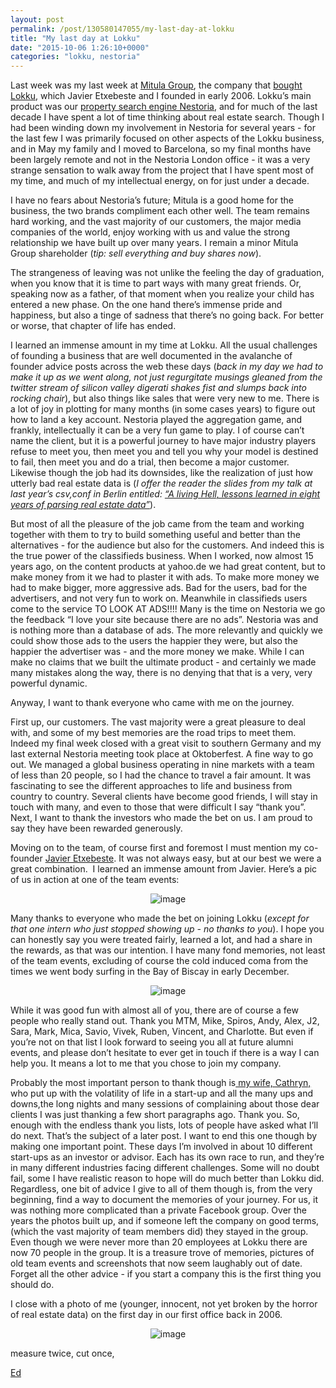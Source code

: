 ```yaml
---
layout: post
permalink: /post/130580147055/my-last-day-at-lokku
title: "My last day at Lokku"
date: "2015-10-06 1:26:10+0000"
categories: "lokku, nestoria"
---
```

Last week was my last week at <a href="http://www.mitulagroup.com">Mitula Group</a>, the company that <a href="http://tech.eu/brief/mitula-lokku-nestoria-acquisition/">bought Lokku</a>, which Javier Etxebeste and I founded in early 2006.
 Lokku’s main product was our <a href="http://nestoria.com/">property search engine Nestoria</a>, and for much of the last decade I have spent a lot of time thinking about real estate search. Though I had been winding down my involvement in Nestoria for several years - for the last few I was primarily focused on other aspects of the Lokku business, and in May my family and I moved to Barcelona, so my final months have been largely remote and not in the Nestoria London office - it was a very strange sensation to walk away from the project that I have spent most of my time, and much of my intellectual energy, on for just under a decade. 

I have no fears about Nestoria’s future; Mitula is a good home for the business, the two brands compliment each other well. The team remains hard working, and the vast majority of our customers, the major media companies of the world, enjoy working with us and value the strong relationship we have built up over many years. I remain a minor Mitula Group shareholder (<i>tip: sell everything and buy shares now</i>).

The strangeness of leaving was not unlike the feeling the day of graduation, when you know that it is time to part ways with many great friends. Or, speaking now as a father, of that moment when you realize your child has entered a new phase. On the one hand there’s immense pride and happiness, but also a tinge of sadness that there’s no going back. For better or worse, that chapter of life has ended. 

I learned an immense amount in my time at Lokku. All the usual challenges of founding a business that are well documented in the avalanche of founder advice posts across the web these days (<i>back in my day we had to make it up as we went along, not just regurgitate musings gleaned from the twitter stream of silicon valley digerati *shakes fist and slumps back into rocking chair*</i>), but also things like sales that were very new to me. There is a lot of joy in plotting for many months (in some cases years) to figure out how to land a key account. Nestoria played the aggregation game, and frankly, intellectually it can be a very fun game to play. I of course can’t name the client, but it is a powerful journey to have major industry players refuse to meet you, then meet you and tell you why your model is destined to fail, then meet you and do a trial, then become a major customer. Likewise though the job had its downsides, like the realization of just how utterly bad real estate data is (<i>I offer the reader the slides from my talk at last year’s csv,conf in Berlin entitled: <a href="http://www.slideshare.net/lokku/a-living-hell-lessons-learned-in-eight-years-of-parsing-real-estate-data">“A living Hell, lessons learned in eight years of parsing real estate data”</a></i>). 

But most of all the pleasure of the job came from the team and working together with them to try to build something useful and better than the alternatives - for the audience but also for the customers. And indeed this is the true power of the classifieds business. When I worked, now almost 15 years ago, on the content products at yahoo.de we had great content, but to make money from it we had to plaster it with ads. To make more money we  had to make bigger, more aggressive ads. Bad for the users, bad for the advertisers, and not very fun to work on. Meanwhile in classifieds users come to the service TO LOOK AT ADS!!!! Many is the time on Nestoria we go the feedback “I love your site because there are no ads”. Nestoria was and is nothing more than a database of ads. The more relevantly and quickly we could show those ads to the users the happier they were, but also the happier the advertiser was - and the more money we make. While I can make no claims that we built the ultimate product - and certainly we made many mistakes along the way, there is no denying that that is a very, very powerful dynamic. 

Anyway, I want to thank everyone who came with me on the journey. 

First up, our customers. The vast majority were a great pleasure to deal with, and some of my best memories are the road trips to 
meet them. Indeed my final week closed with a great visit to southern 
Germany and my last external Nestoria meeting took place at Oktoberfest.
 A fine way to go out. We managed a global business operating in nine 
markets with a team of less than 20 people, so I had the chance to travel a fair amount. It was fascinating to see the different approaches to life and business from country to country. Several clients have become good friends, I will stay in touch with many, and even to those that were difficult I say “thank you”. 
Next, I want to thank the investors who made the bet on us. I am proud to say they have been rewarded generously.  

Moving on to the team, of course first and foremost I must mention my co-founder <a href="https://twitter.com/JavierEtxebeste">Javier Etxebeste</a>. It was not always easy, but at our best we were a great combination.  I learned an immense amount from Javier. Here’s a pic of us in action at one of the team events:

<center><figure class="tmblr-full" data-orig-height="453" data-orig-width="604"><center><img data-orig-height="453" data-orig-width="604" alt="image" src="http://66.media.tumblr.com/a9b8a4f65206aabc9eca79f6d08b8849/tumblr_inline_nvrs8wNDt61ravz8f_540.jpg"/></center></figure></center><p/>
Many thanks to everyone who made the bet on joining Lokku (<i>except for that one intern who just stopped showing up - no thanks to you</i>). I hope you can honestly say you were treated fairly, learned a lot, and had a share in the rewards, as that was our intention. I have many fond memories, not least of the team events, excluding of course the cold induced coma from the times we went body surfing in the Bay of Biscay in early December. 

<center><figure class="tmblr-full" data-orig-height="300" data-orig-width="400"><center><img data-orig-height="300" data-orig-width="400" alt="image" src="http://65.media.tumblr.com/85bd05c71c7eb52493ca2ba839c290c0/tumblr_inline_nvrsl453RS1ravz8f_540.jpg"/></center></figure></center><p/>
While it was good fun with almost all of you, there are of course a few people who really stand out. Thank you MTM, Mike, Spiros, Andy, Alex, J2, Sara, Mark, Mica, Savio, Vivek, Ruben, Vincent, and Charlotte. But even if you’re not on that list I look forward to seeing you all at future alumni events, and please don’t hesitate to ever get in touch if there is a way I can help you. It means a lot to me that you chose to join my company.  

Probably the most important person to thank though is<a href="https://twitter.com/cathryn_tonne"> my wife, Cathryn,</a> who put up with the volatility of life in a start-up and all the many ups and downs,the long nights and many sessions of complaining about those dear clients I was just thanking a few short paragraphs ago. Thank you. 
So, enough with the endless thank you lists, lots of people have asked what I’ll do next. That’s the subject of a later post. I want to end this one though by making one important point. These days I’m involved in about 10 different start-ups as an investor or advisor. Each has its own race to run, and they’re in many different industries facing different challenges. Some will no doubt fail, some I have realistic reason to hope will do much better than Lokku did. Regardless, one bit of advice I give to all of them though is, from the very beginning, find a way to document the memories of your journey. For us, it was nothing more complicated than a private Facebook group. Over the years the photos built up, and if someone left the company on good terms, (which the vast majority of team members did) they stayed in the group. Even though we were never more than 20 employees at Lokku there are now 70 people in the group. It is a treasure trove of memories, pictures of old team events and screenshots that now seem laughably out of date. Forget all the other advice - if you start a company this is the first thing you should do. 

I close with a photo of me (younger, innocent, not yet broken by the horror of real estate data) on the first day in our first office back in 2006. 

<center><figure class="tmblr-full" data-orig-height="375" data-orig-width="500"><center><img data-orig-height="375" data-orig-width="500" alt="image" src="http://67.media.tumblr.com/e2360628fa54b45cbff09f7ba0cc33f7/tumblr_inline_nvrq0uppMu1ravz8f_540.jpg"/></center></figure></center>

measure twice, cut once,
<p/>
<a href="https://twitter.com/freyfogle">Ed</a>
